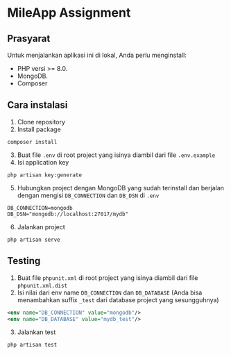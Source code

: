 # MileApp Assignment

## Prasyarat

Untuk menjalankan aplikasi ini di lokal, Anda perlu menginstall:

-   PHP versi >= 8.0.
-   MongoDB.
-   Composer

## Cara instalasi

1. Clone repository
2. Install package

```
composer install
```

3. Buat file `.env` di root project yang isinya diambil dari file `.env.example`
4. Isi application key

```
php artisan key:generate
```

5. Hubungkan project dengan MongoDB yang sudah terinstall dan berjalan dengan mengisi `DB_CONNECTION` dan `DB_DSN` di `.env`

```
DB_CONNECTION=mongodb
DB_DSN="mongodb://localhost:27017/mydb"
```

6. Jalankan project

```
php artisan serve
```

## Testing

1. Buat file `phpunit.xml` di root project yang isinya diambil dari file `phpunit.xml.dist`
2. Isi nilai dari env name `DB_CONNECTION` dan `DB_DATABASE` (Anda bisa menambahkan suffix `_test` dari database project yang sesungguhnya)

```xml
<env name="DB_CONNECTION" value="mongodb"/>
<env name="DB_DATABASE" value="mydb_test"/>
```

3. Jalankan test

```
php artisan test
```
